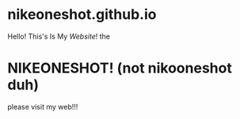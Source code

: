 # nikeoneshot.github.io
Hello! This's Is My *Website*! the
# NIKEONESHOT! (not nikooneshot duh)
please visit my web!!!
